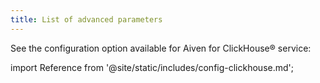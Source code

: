 ```yaml
---
title: List of advanced parameters
---
```


See the configuration option available for
Aiven for ClickHouse® service:

import Reference from '@site/static/includes/config-clickhouse.md';

<Reference />
